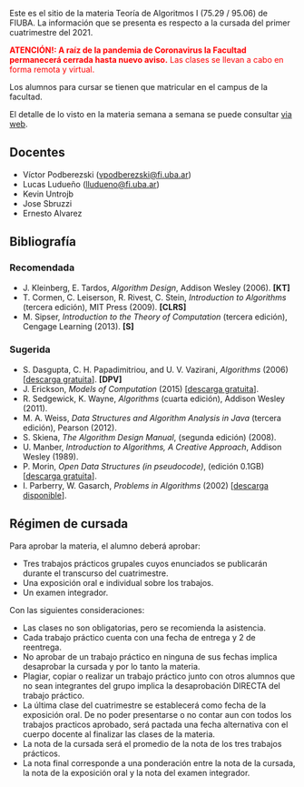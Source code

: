 Este es el sitio de la materia Teoría de Algoritmos I (75.29 / 95.06) de FIUBA. 
La información que se presenta es respecto a la cursada del primer cuatrimestre del 2021.

<div style="color:red"><b>ATENCIÓN!: A raíz de la pandemia de Coronavirus la Facultad permanecerá cerrada hasta nuevo aviso.</b> 
Las clases se llevan a cabo en forma remota y virtual.</div> 


Los alumnos para cursar se tienen que matricular en el campus de la facultad. 

El detalle de lo visto en la materia semana a semana se puede consultar [via web](https://docs.google.com/spreadsheets/d/e/2PACX-1vRuVqJq4r9zYBBCGbI-ZevmLzLFdv61JLAgk1UmWrCF0xBXbrvhu-SLpZWIFojpi-Lryad-EQWwGD43/pubhtml?gid=73725090&single=true).


## Docentes

  - Víctor Podberezski (vpodberezski@fi.uba.ar)
  - Lucas Ludueño (lludueno@fi.uba.ar)
  - Kevin Untrojb
  - Jose Sbruzzi
  - Ernesto Alvarez
  

## Bibliografía

### Recomendada
  - J. Kleinberg, E. Tardos, _Algorithm Design_, Addison Wesley (2006). **[KT]**
  - T. Cormen, C. Leiserson, R. Rivest, C. Stein, _Introduction to Algorithms_ (tercera edición), MIT Press (2009). **[CLRS]**
  - M. Sipser, _Introduction to the Theory of Computation_ (tercera edición), Cengage Learning (2013). **[S]**

### Sugerida
  - S. Dasgupta, C. H. Papadimitriou, and U. V. Vazirani, _Algorithms_ (2006) [[descarga gratuita](http://cseweb.ucsd.edu/~dasgupta/book/)]. **[DPV]**
  - J. Erickson, _Models of Computation_ (2015) [[descarga gratuita](http://jeffe.cs.illinois.edu/teaching/algorithms/)].
  - R. Sedgewick, K. Wayne, _Algorithms_ (cuarta edición), Addison Wesley (2011).
  - M. A. Weiss, _Data Structures and Algorithm Analysis in Java_  (tercera edición), Pearson (2012).
  - S. Skiena, _The Algorithm Design Manual_, (segunda edición) (2008).
  - U. Manber, _Introduction to Algorithms, A Creative Approach_, Addison Wesley (1989).
  - P. Morin, _Open Data Structures (in pseudocode)_, (edición 0.1GB) [[descarga gratuita](http://opendatastructures.org/)].
  - I. Parberry, W. Gasarch, _Problems in Algorithms_ (2002) [[descarga disponible](http://larc.unt.edu/ian/books/free/)].


## Régimen de cursada

Para aprobar la materia, el alumno deberá aprobar:

  - Tres trabajos prácticos grupales cuyos enunciados se publicarán durante el transcurso del cuatrimestre.
  - Una exposición oral e individual sobre los trabajos.
  - Un examen integrador.

Con las siguientes consideraciones:

  - Las clases no son obligatorias, pero se recomienda la asistencia.
  - Cada trabajo práctico cuenta con una fecha de entrega y 2 de reentrega. 
  - No aprobar de un trabajo práctico en ninguna de sus fechas implica desaprobar la cursada y por lo tanto la materia.
  - Plagiar, copiar o realizar un trabajo práctico junto con otros alumnos que no sean integrantes del grupo implica la desaprobación DIRECTA del trabajo práctico.
  - La última clase del cuatrimestre se establecerá como fecha de la exposición oral. De no poder presentarse o no contar aun con todos los trabajos practicos aprobado, será pactada una fecha alternativa con el cuerpo docente al finalizar las clases de la materia.
  - La nota de la cursada será el promedio de la nota de los tres trabajos prácticos.
  - La nota final corresponde a una ponderación entre la nota de la cursada, la nota de la exposición oral y la nota del examen integrador.
